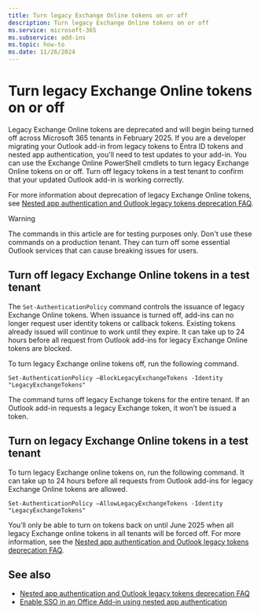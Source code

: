 ```yaml
---
title: Turn legacy Exchange Online tokens on or off
description: Turn legacy Exchange Online tokens on or off
ms.service: microsoft-365
ms.subservice: add-ins
ms.topic: how-to
ms.date: 11/26/2024
---
```


# Turn legacy Exchange Online tokens on or off

Legacy Exchange Online tokens are deprecated and will begin being turned off across Microsoft 365 tenants in February 2025. If you are a developer migrating your Outlook add-in from legacy tokens to Entra ID tokens and nested app authentication, you'll need to test updates to your add-in. You can use the Exchange Online PowerShell cmdlets to turn legacy Exchange Online tokens on or off. Turn off legacy tokens in a test tenant to confirm that your updated Outlook add-in is working correctly.

For more information about deprecation of legacy Exchange Online tokens, see [Nested app authentication and Outlook legacy tokens deprecation FAQ](https://aka.ms/NAAFAQ).

> [!WARNING]
> The commands in this article are for testing purposes only. Don't use these commands on a production tenant. They can turn off some essential Outlook services that can cause breaking issues for users.

## Turn off legacy Exchange Online tokens in a test tenant

The `Set-AuthenticationPolicy` command controls the issuance of legacy Exchange Online tokens. When issuance is turned off, add-ins can no longer request user identity tokens or callback tokens. Existing tokens already issued will continue to work until they expire. It can take up to 24 hours before all request from Outlook add-ins for legacy Exchange Online tokens are blocked.

To turn legacy Exchange online tokens off, run the following command.

`Set-AuthenticationPolicy –BlockLegacyExchangeTokens -Identity "LegacyExchangeTokens"`

The command turns off legacy Exchange tokens for the entire tenant. If an Outlook add-in requests a legacy Exchange token, it won’t be issued a token.

## Turn on legacy Exchange Online tokens in a test tenant

To turn legacy Exchange online tokens on, run the following command. It can take up to 24 hours before all requests from Outlook add-ins for legacy Exchange Online tokens are allowed.

`Set-AuthenticationPolicy –AllowLegacyExchangeTokens -Identity "LegacyExchangeTokens"`

You’ll only be able to turn on tokens back on until June 2025 when all legacy Exchange online tokens in all tenants will be forced off. For more information, see the [Nested app authentication and Outlook legacy tokens deprecation FAQ](https://aka.ms/NAAFAQ).

## See also

- [Nested app authentication and Outlook legacy tokens deprecation FAQ](https://aka.ms/NAAFAQ)
- [Enable SSO in an Office Add-in using nested app authentication](../develop/enable-nested-app-authentication-in-your-add-in.md)
